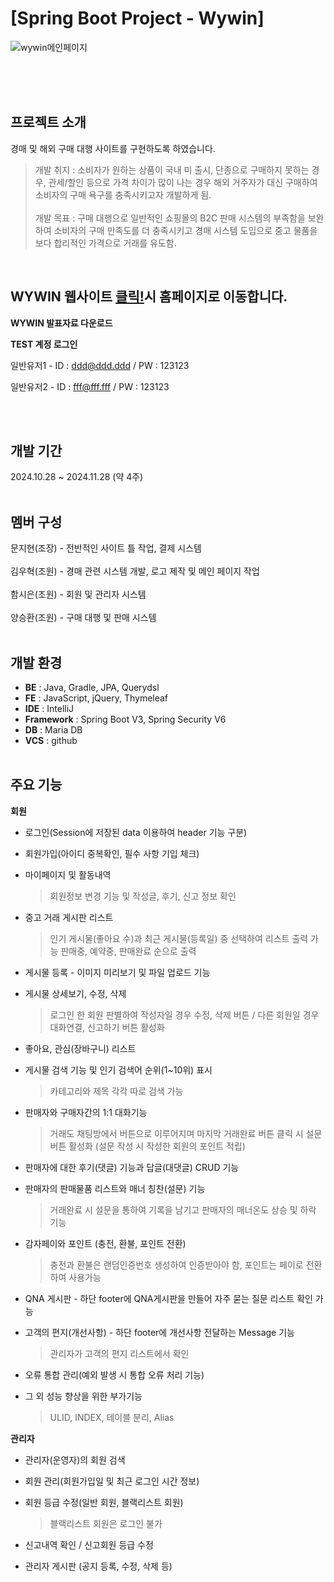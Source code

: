 # [Spring Boot Project - Wywin]

![wywin메인페이지](https://github.com/user-attachments/assets/9e73a7fc-31b8-4d88-980c-5f8187ceb087)

<br><br><br>
## 프로젝트 소개
경매 및 해외 구매 대행 사이트를 구현하도록 하였습니다.
> 개발 취지 : 소비자가 원하는 상품이 국내 미 출시, 단종으로 구매하지 못하는 경우, 관세/할인 등으로 가격 차이가 많이 나는 경우 해외 거주자가 대신 구매하여 소비자의 구매 욕구를 충족시키고자 개발하게 됨.<br><br>
> 개발 목표 : 구매 대행으로 일반적인 쇼핑몰의 B2C 판매 시스템의 부족함을 보완하여 소비자의 구매 만족도를 더 충족시키고 경매 시스템 도입으로 중고 물품을 보다 합리적인 가격으로 거래를 유도함.
<br>

## WYWIN 웹사이트 [클릭!](http://mbc-webcloud.iptime.org:8003/)시 홈페이지로 이동합니다.

**WYWIN 발표자료 다운로드**

**TEST 계정 로그인**

일반유저1 - ID : ddd@ddd.ddd / PW : 123123

일반유저2 - ID : fff@fff.fff / PW : 123123

<br><br>

## 개발 기간
2024.10.28 ~ 2024.11.28 (약 4주)
<br><br>

## 멤버 구성
문지현(조장) - 전반적인 사이트 틀 작업, 결제 시스템
<br><br>
김우혁(조원) - 경매 관련 시스템 개발, 로고 제작 및 메인 페이지 작업
<br><br>
함시은(조원) - 회원 및 관리자 시스템
<br><br>
양승환(조원) - 구매 대행 및 판매 시스템
<br><br>
## 개발 환경
- **BE** : Java, Gradle, JPA, Querydsl
- **FE** : JavaScript, jQuery, Thymeleaf
- **IDE** : IntelliJ
- **Framework** : Spring Boot V3, Spring Security V6
- **DB** : Maria DB
- **VCS** : github
<br><br>

## 주요 기능
**회원**
- 로그인(Session에 저장된 data 이용하여 header 기능 구분)

- 회원가입(아이디 중복확인, 필수 사항 기입 체크)

- 마이페이지 및 활동내역
  > 회원정보 변경 기능 및 작성글, 후기, 신고 정보 확인

- 중고 거래 게시판 리스트
  > 인기 게시물(좋아요 수)과 최근 게시물(등록일) 중 선택하여 리스트 출력 가능
  > 판매중, 예약중, 판매완료 순으로 출력

- 게시물 등록 - 이미지 미리보기 및 파일 업로드 기능
  
- 게시물 상세보기, 수정, 삭제
  > 로그인 한 회원 판별하여 작성자일 경우 수정, 삭제 버튼 / 다른 회원일 경우 대화연결, 신고하기 버튼 활성화

- 좋아요, 관심(장바구니) 리스트

- 게시물 검색 기능 및 인기 검색어 순위(1~10위) 표시
  > 카테고리와 제목 각각 따로 검색 가능

- 판매자와 구매자간의 1:1 대화기능
  > 거래도 채팅방에서 버튼으로 이루어지며 마지막 거래완료 버튼 클릭 시
  > 설문 버튼 활성화 (설문 작성 시 작성한 회원의 포인트 적립)

- 판매자에 대한 후기(댓글) 기능과 답글(대댓글) CRUD 기능

- 판매자의 판매물품 리스트와 매너 칭찬(설문) 기능
  > 거래완료 시 설문을 통하여 기록을 남기고 판매자의 매너온도 상승 및 하락 기능

- 감자페이와 포인트 (충전, 환불, 포인트 전환)
  > 충전과 환불은 랜덤인증번호 생성하여 인증받아야 함, 포인트는 페이로 전환하여 사용가능

- QNA 게시판 - 하단 footer에 QNA게시판을 만들어 자주 묻는 질문 리스트 확인 가능

- 고객의 편지(개선사항) - 하단 footer에 개선사항 전달하는 Message 기능
  > 관리자가 고객의 편지 리스트에서 확인

- 오류 통합 관리(예외 발생 시 통합 오류 처리 기능)

- 그 외 성능 향상을 위한 부가기능
  > ULID, INDEX, 테이블 분리, Alias


**관리자**
- 관리자(운영자)의 회원 검색

- 회원 관리(회원가입일 및 최근 로그인 시간 정보)
  
- 회원 등급 수정(일반 회원, 블랙리스트 회원)
  > 블랙리스트 회원은 로그인 불가

- 신고내역 확인 / 신고회원 등급 수정

- 관리자 게시판 (공지 등록, 수정, 삭제 등)






